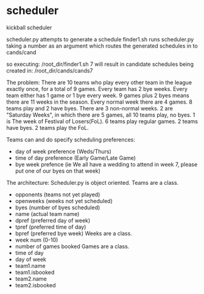 # scheduler
kickball scheduler

scheduler.py attempts to generate a schedule
finder1.sh runs scheduler.py taking a number as an argument which routes the generated schedules in to cands/cand<number>

so executing:
/root_dir/finder1.sh 7
will result in candidate schedules being created in:
/root_dir/cands/cands7

The problem:
There are 10 teams who play every other team in the league exactly once, for a total of 9 games.
Every team has 2 bye weeks.
Every team either has 1 game or 1 bye every week.
9 games plus 2 byes means there are 11 weeks in the season.
Every normal week there are 4 games. 8 teams play and 2 have byes.
There are 3 non-normal weeks.
2 are "Saturday Weeks", in which there are 5 games, all 10 teams play, no byes.
1 is The week of Festival of Losers(FoL).  6 teams play regular games. 2 teams have byes. 2 teams play the FoL. 

Teams can and do specify scheduling preferences:
- day of week preference (Weds/Thurs)
- time of day preference (Early Game/Late Game)
- bye week prefence (ie We all have a wedding to attend in week 7, please put one of our byes on that week)

The architecture:
Scheduler.py is object oriented.
Teams are a class.
- opponents (teams not yet played)
- openweeks (weeks not yet scheduled)
- byes (number of byes scheduled)
- name (actual team name)
- dpref (preferred day of week)
- tpref (preferred time of day)
- bpref (preferred bye week)
Weeks are a class.
- week num (0-10)
- number of games booked
Games are a class.
- time of day
- day of week
- team1.name
- team1.isbooked
- team2.name
- team2.isbooked


